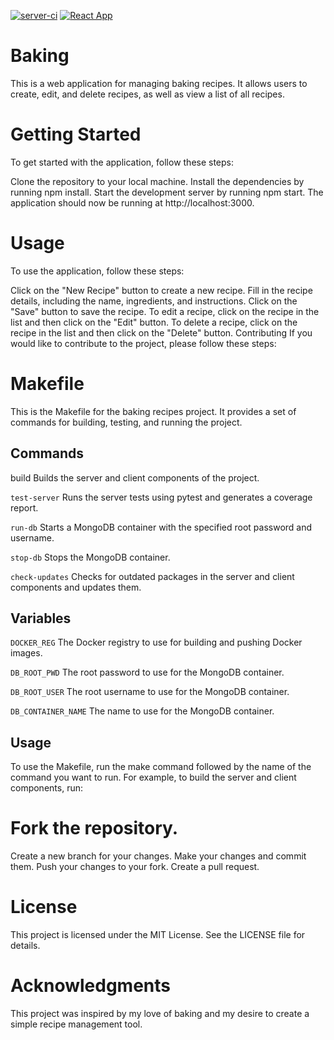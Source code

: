 [![server-ci](https://github.com/reubinoff/Baking/actions/workflows/python-app.yml/badge.svg?branch=develop)](https://github.com/reubinoff/Baking/actions/workflows/python-app.yml)  [![React App](https://github.com/reubinoff/Baking/actions/workflows/frontend-react.yml/badge.svg?branch=develop)](https://github.com/reubinoff/Baking/actions/workflows/frontend-react.yml)

# Baking
This is a web application for managing baking recipes. It allows users to create, edit, and delete recipes, as well as view a list of all recipes.

# Getting Started
To get started with the application, follow these steps:

Clone the repository to your local machine.
Install the dependencies by running npm install.
Start the development server by running npm start.
The application should now be running at http://localhost:3000.

# Usage
To use the application, follow these steps:

Click on the "New Recipe" button to create a new recipe.
Fill in the recipe details, including the name, ingredients, and instructions.
Click on the "Save" button to save the recipe.
To edit a recipe, click on the recipe in the list and then click on the "Edit" button.
To delete a recipe, click on the recipe in the list and then click on the "Delete" button.
Contributing
If you would like to contribute to the project, please follow these steps:

# Makefile
This is the Makefile for the baking recipes project. It provides a set of commands for building, testing, and running the project.

## Commands
build
Builds the server and client components of the project.

`test-server`
Runs the server tests using pytest and generates a coverage report.

`run-db`
Starts a MongoDB container with the specified root password and username.

`stop-db`
Stops the MongoDB container.

`check-updates`
Checks for outdated packages in the server and client components and updates them.

## Variables
`DOCKER_REG`
The Docker registry to use for building and pushing Docker images.

`DB_ROOT_PWD`
The root password to use for the MongoDB container.

`DB_ROOT_USER`
The root username to use for the MongoDB container.

`DB_CONTAINER_NAME`
The name to use for the MongoDB container.

## Usage
To use the Makefile, run the make command followed by the name of the command you want to run. For example, to build the server and client components, run:

# Fork the repository.
Create a new branch for your changes.
Make your changes and commit them.
Push your changes to your fork.
Create a pull request.

# License
This project is licensed under the MIT License. See the LICENSE file for details.

# Acknowledgments
This project was inspired by my love of baking and my desire to create a simple recipe management tool.
